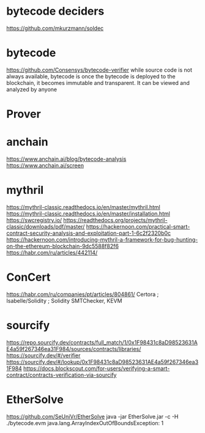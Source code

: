 # bytecode deciders
https://github.com/mkurzmann/soldec

# bytecode
https://github.com/Consensys/bytecode-verifier
while source code is not always available, bytecode is
once the bytecode is deployed to the blockchain, 
it becomes immutable and transparent. 
It can be viewed and analyzed by anyone
# Prover

# anchain
https://www.anchain.ai/blog/bytecode-analysis
https://www.anchain.ai/screen
# mythril
https://mythril-classic.readthedocs.io/en/master/mythril.html
https://mythril-classic.readthedocs.io/en/master/installation.html
https://swcregistry.io/
https://readthedocs.org/projects/mythril-classic/downloads/pdf/master/
https://hackernoon.com/practical-smart-contract-security-analysis-and-exploitation-part-1-6c2f2320b0c
https://hackernoon.com/introducing-mythril-a-framework-for-bug-hunting-on-the-ethereum-blockchain-9dc5588f82f6
https://habr.com/ru/articles/442114/
# ConCert 
https://habr.com/ru/companies/pt/articles/804861/
Certora ; Isabelle/Solidity ; Solidity SMTChecker, KEVM
# sourcify
https://repo.sourcify.dev/contracts/full_match/1/0x1F98431c8aD98523631AE4a59f267346ea31F984/sources/contracts/libraries/
https://sourcify.dev/#/verifier
https://sourcify.dev/#/lookup/0x1F98431c8aD98523631AE4a59f267346ea31F984
https://docs.blockscout.com/for-users/verifying-a-smart-contract/contracts-verification-via-sourcify

# EtherSolve
https://github.com/SeUniVr/EtherSolve
java -jar EtherSolve.jar -c -H ./bytecode.evm
java.lang.ArrayIndexOutOfBoundsException: 1


